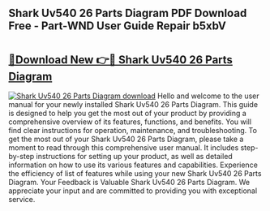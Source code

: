 ## Shark Uv540 26 Parts Diagram PDF Download Free - Part-WND User Guide Repair b5xbV

# <h2><a href="http://dfl68w.blite.top/?on=Shark+Uv540+26+Parts+Diagram">🔗Download New 👉🔴 Shark Uv540 26 Parts Diagram</a></h2>

[![Shark Uv540 26 Parts Diagram download](https://i.imgur.com/lujVjoI.png)](http://dfl68w.blite.top/?on=Shark+Uv540+26+Parts+Diagram)
Hello and welcome to the user manual for your newly installed Shark Uv540 26 Parts Diagram. This guide is designed to help you get the most out of your product by providing a comprehensive overview of its features, functions, and benefits. You will find clear instructions for operation, maintenance, and troubleshooting. To get the most out of your Shark Uv540 26 Parts Diagram, please take a moment to read through this comprehensive user manual. It includes step-by-step instructions for setting up your product, as well as detailed information on how to use its various features and capabilities. Experience the efficiency of list of features while using your new Shark Uv540 26 Parts Diagram. Your Feedback is Valuable Shark Uv540 26 Parts Diagram. We appreciate your input and are committed to providing you with exceptional service.
